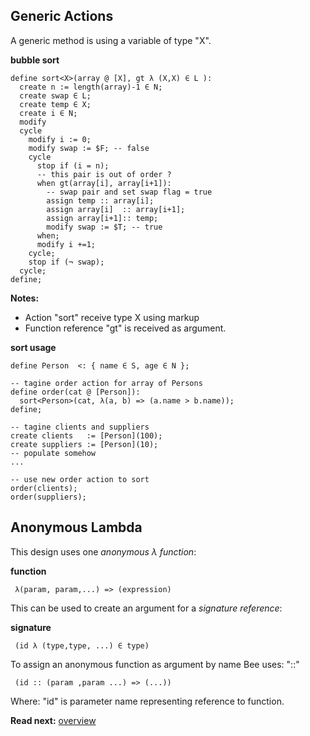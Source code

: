 ## Generic Actions

A generic method is using a variable of type "X". 

**bubble sort**

```
define sort<X>(array @ [X], gt λ (X,X) ∈ L ):
  create n := length(array)-1 ∈ N; 
  create swap ∈ L;
  create temp ∈ X;
  create i ∈ N;
  modify 
  cycle
    modify i := 0;
    modify swap := $F; -- false
    cycle 
      stop if (i = n);
      -- this pair is out of order ?
      when gt(array[i], array[i+1]):
        -- swap pair and set swap flag = true
        assign temp :: array[i];
        assign array[i]  :: array[i+1];
        assign array[i+1]:: temp;
        modify swap := $T; -- true
      when;
      modify i +=1;
    cycle; 
    stop if (¬ swap);
  cycle;
define;
```

**Notes:**

* Action "sort" receive type X using markup <X> 
* Function reference "gt" is received as argument.

**sort usage**

```
define Person  <: { name ∈ S, age ∈ N };

-- tagine order action for array of Persons
define order(cat @ [Person]):
  sort<Person>(cat, λ(a, b) => (a.name > b.name));
define;

-- tagine clients and suppliers
create clients   := [Person](100);
create suppliers := [Person](10);
-- populate somehow
...

-- use new order action to sort
order(clients);
order(suppliers);
```

## Anonymous Lambda

This design uses one _anonymous λ function_:


**function**
```
 λ(param, param,...) => (expression)
```

This can be used to create an argument for a _signature reference_:

**signature**
```
 (id λ (type,type, ...) ∈ type)
```

To assign an anonymous function as argument by name Bee uses: "::"

```
 (id :: (param ,param ...) => (...))
```

Where: "id" is parameter name representing reference to function.

**Read next:** [overview](../syntax/overview.md)